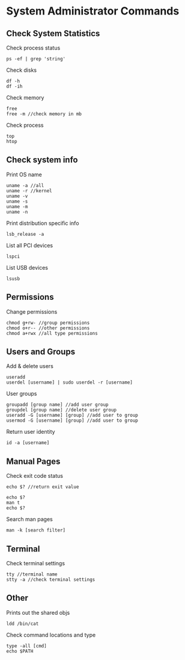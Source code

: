 # System Administrator Commands

## Check System Statistics
Check process status
```
ps -ef | grep 'string'
```

Check disks
```
df -h
df -ih
```

Check memory
```
free
free -m //check memory in mb
```

Check process
```
top
htop
```

## Check system info
Print OS name
```
uname -a //all
uname -r //kernel
uname -v
uname -s
uname -m
uname -n
```

Print distribution specific info 
```
lsb_release -a
```

List all PCI devices
```
lspci
```

List USB devices
```
lsusb
```

## Permissions
Change permissions
```
chmod g+rw- //group permissions
chmod o+r-- //other permissions
chmod a+rwx //all type permissions
```

## Users and Groups
Add & delete users 
```
useradd
userdel [username] | sudo userdel -r [username]
```

User groups
```
groupadd [group name] //add user group
groupdel [group name] //delete user group
useradd -G [username] [group] //add user to group
usermod -G [username] [group] //add user to group
```

Return user identity
```
id -a [username]
```

## Manual Pages
Check exit code status
```
echo $? //return exit value

echo $?
man t
echo $?
```

Search man pages
```
man -k [search filter]
```

## Terminal
Check terminal settings
```
tty //terminal name
stty -a //check terminal settings
```

## Other
Prints out the shared objs
```
ldd /bin/cat
```

Check command locations and type
```
type -all [cmd]
echo $PATH
```
